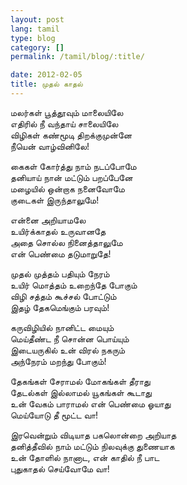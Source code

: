 ```yaml
---
layout: post
lang: tamil
type: blog
category: []
permalink: /tamil/blog/:title/

date: 2012-02-05
title: முதல் காதல்
---
```


மலர்கள் பூத்தூவும் மாலையிலே <br/>
எதிரில் நீ வந்தாய் சாலையிலே <br/>
விழிகள் கண்மூடி திறக்குமுன்னே <br/>
நீயென் வாழ்வினிலே!

கைகள் கோர்த்து நாம் நடப்போமே <br/>
தனியாய் நான் மட்டும் பறப்பேனே <br/>
மழையில் ஒன்றாக நனைவோமே <br/>
குடைகள் இருந்தாலுமே!

என்னை அறியாமலே <br/>
உயிர்க்காதல் உருவானதே <br/>
அதை சொல்ல நினைத்தாலுமே <br/>
என் பெண்மை தடுமாறுதே!

முதல் முத்தம் பதியும் நேரம் <br/>
உயிர் மொத்தம் உறைந்தே போகும் <br/>
விழி சத்தம் கூச்சல் போட்டும் <br/>
இதழ் தேகமெங்கும் பரவும்!

கருவிழியில் நானிட்ட மையும் <br/>
மெய்தீண்ட நீ சொன்ன பொய்யும் <br/>
இடையருகில் உன் விரல் நகரும் <br/>
அந்நேரம் மறந்து போகும்!

தேகங்கள் சேராமல் மோகங்கள் தீராது <br/>
தேடல்கள் இல்லாமல் யூகங்கள் கூடாது <br/>
உன் வேகம் பாராமல் என் பெண்மை ஓயாது <br/>
மெய்யோடு தீ மூட்ட வா!

இரவென்றும் விடியாத பகலொன்றை அறியாத <br/>
தனித்தீவில் நாம் மட்டும் நிலவுக்கு துணையாக <br/>
உன் தோளில் நானாட, என் காதில் நீ பாட <br/>
புதுகாதல் செய்வோமே வா!
